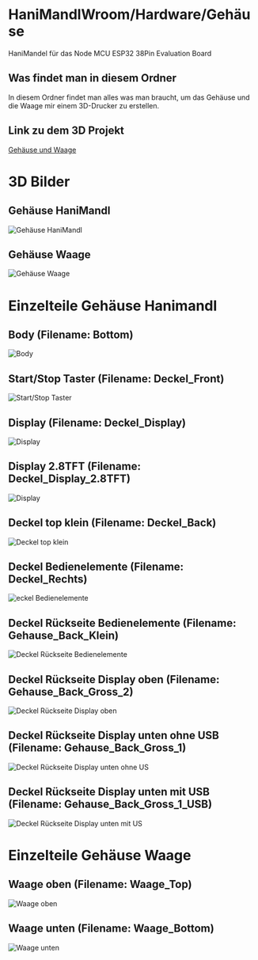 # HaniMandlWroom/Hardware/Gehäuse
HaniMandel für das Node MCU ESP32 38Pin Evaluation Board
## Was findet man in diesem Ordner
In diesem Ordner findet man alles was man braucht, um das Gehäuse und die Waage mir einem 3D-Drucker zu erstellen.
## Link zu dem 3D Projekt
[Gehäuse und Waage](https://cad.onshape.com/documents/ed8334b01f82a8780d092716/w/744a4c21bb70565fea26ff45/e/c054f225e62c57c52ba056c9)

# 3D Bilder
## Gehäuse HaniMandl
![Gehäuse HaniMandl](./Bilder/HaniMandl.png)
## Gehäuse Waage
![Gehäuse Waage](./Bilder/Waage.png)

# Einzelteile Gehäuse Hanimandl
## Body (Filename: Bottom)
![Body](./Bilder/Bottom.png)
## Start/Stop Taster (Filename: Deckel_Front)
![Start/Stop Taster](./Bilder/Deckel_Front.png)
## Display (Filename: Deckel_Display)
![Display](./Bilder/Deckel_Display.png)
## Display 2.8TFT (Filename: Deckel_Display_2.8TFT)
![Display](./Bilder/Deckel_Display_2.8TFT.png)
## Deckel top klein (Filename: Deckel_Back)
![Deckel top klein](./Bilder/Deckel_Back.png)
## Deckel Bedienelemente (Filename: Deckel_Rechts)
![eckel Bedienelemente](./Bilder/Deckel_Rechts.png)
## Deckel Rückseite Bedienelemente (Filename: Gehause_Back_Klein)
![Deckel Rückseite Bedienelemente](./Bilder/Gehause_Back_Klein.png)
## Deckel Rückseite Display oben (Filename: Gehause_Back_Gross_2)
![Deckel Rückseite Display oben](./Bilder/Gehause_Back_Gross_2.png)
## Deckel Rückseite Display unten ohne USB (Filename: Gehause_Back_Gross_1)
![Deckel Rückseite Display unten ohne US](./Bilder/Gehause_Back_Gross_1.png)
## Deckel Rückseite Display unten mit USB (Filename: Gehause_Back_Gross_1_USB)
![Deckel Rückseite Display unten mit US](./Bilder/Gehause_Back_Gross_1_USB.png)

# Einzelteile Gehäuse Waage
## Waage oben (Filename: Waage_Top)
![Waage oben](./Bilder/Waage_Top.png)
## Waage unten (Filename: Waage_Bottom)
![Waage unten](./Bilder/Waage_Bottom.png)
